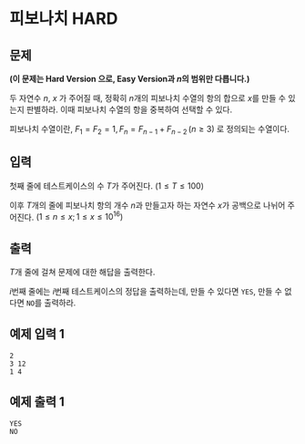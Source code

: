 # 피보나치 HARD

## 문제

**(이 문제는 Hard Version 으로, Easy Version과 $n$의 범위만 다릅니다.)**

두 자연수 $n$, $x$ 가 주어질 때, 정확히 $n$개의 피보나치 수열의 항의 합으로 $x$를 만들 수 있는지 판별하라. 이때 피보나치 수열의 항을 중복하여 선택할 수 있다.

피보나치 수열이란, $F_1 = F_2 = 1, F_n = F_{n-1} + F_{n-2}\, (n\geq 3)$ 로 정의되는 수열이다.

## 입력

첫째 줄에 테스트케이스의 수 $T$가 주어진다. $(1 \leq T \leq 100)$

이후 $T$개의 줄에 피보나치 항의 개수 $n$과 만들고자 하는 자연수 $x$가 공백으로 나뉘어 주어진다. $(1 \leq n \leq x;\, 1 \leq x \leq 10^{16})$

## 출력

$T$개 줄에 걸쳐 문제에 대한 해답을 출력한다.

$i$번째 줄에는 $i$번째 테스트케이스의 정답을 출력하는데, 만들 수 있다면 `YES`, 만들 수 없다면 `NO`를 출력하라.

## 예제 입력 1

```
2
3 12
1 4
```

## 예제 출력 1

```
YES
NO
```
